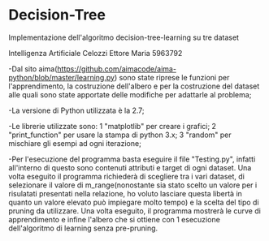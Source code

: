 # Decision-Tree
Implementazione dell'algoritmo decision-tree-learning su tre dataset
 
 Intelligenza Artificiale 
 Celozzi Ettore Maria 5963792

-Dal sito aima(https://github.com/aimacode/aima-python/blob/master/learning.py) sono 
 state riprese le funzioni per l'apprendimento, la costruzione dell'albero e per la 
 costruzione del dataset alle quali sono state apportate delle modifiche per adattarle
 al problema;

-La versione di Python utilizzata è la 2.7;

-Le librerie utilizzate sono: 1 "matplotlib" per creare i grafici;
			      2 "print_function" per usare la stampa di python 3.x;
			      3 "random" per mischiare gli esempi ad ogni iterazione;

-Per l'esecuzione del programma basta eseguire il file "Testing.py", infatti all'interno
 di questo sono contenuti attributi e target di ogni dataset. Una volta eseguito
 il programma richiederà di scegliere tra i vari dataset, di selezionare il valore di
 m_range(nonostante sia stato scelto un valore per i risulatati presentati nella relazione,
 ho voluto lasciare questa libertà in quanto un valore elevato può impiegare molto tempo) 
 e la scelta del tipo di pruning da utilizzare.
 Una volta eseguito, il programma mostrerà le curve di apprendimento e infine l'albero 
 che si ottiene con 1 esecuzione dell'algoritmo di learning senza pre-pruning.
